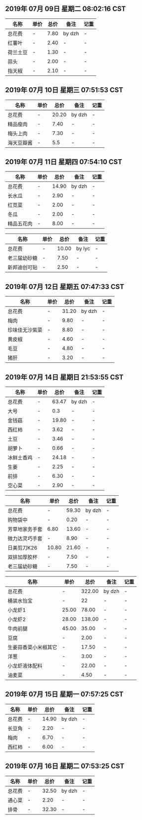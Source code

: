 ## 2019年 07月 09日 星期二 08:02:16 CST

|名称|单价|总价|备注|记重|
| ------ | ------ | ------ | ------ | ------ |
|总花费|-|7.80|by dzh|-|
|红薯叶|-|2.40|-|-|
|荷兰土豆|-|1.30|-|-|
|蒜头|-|2.00|-|-|
|指天椒|-|2.10|-|-|

## 2019年 07月 10日 星期三 07:51:53 CST

|名称|单价|总价|备注|记重|
| ------ | ------ | ------ | ------ | ------ |
|总花费|-|20.20|by dzh|-|
|精品瘦肉|-|7.40|-|-|
|梅头上肉|-|7.30|-|-|
|海天豆瓣酱|-|5.5|-|-|


## 2019年 07月 11日 星期四 07:54:10 CST

|名称|单价|总价|备注|记重|
| ------ | ------ | ------ | ------ | ------ |
|总花费|-|14.90|by dzh|-|
|长水瓜|-|2.90|-|-|
|红苋菜|-|2.00|-|-|
|冬瓜|-|2.00|-|-|
|精品五花肉|-|8.00|-|-|

|名称|单价|总价|备注|记重|
| ------ | ------ | ------ | ------ | ------ |
|总花费|-|10.00|by lyc|-|
|老三届幼砂糖|-|7.50|-|-|
|新邦迪创可贴|-|2.50|-|-|


## 2019年 07月 12日 星期五 07:47:33 CST

|名称|单价|总价|备注|记重|
| ------ | ------ | ------ | ------ | ------ |
|总花费|-|31.20|by dzh|-|
|梅肉|-|9.80|-|-|
|珍味佳无沙紫菜|-|8.80|-|-|
|黄皮椒|-|4.60|-|-|
|毛豆|-|4.80|-|-|
|猪肝|-|3.20|-|-|


## 2019年 07月 14日 星期日 21:53:55 CST

|名称|单价|总价|备注|记重|
| ------ | ------ | ------ | ------ | ------ |
|总花费|-|63.47|by dzh|-|
|大号|-|0.3|-|-|
|金钱菇|-|19.80|-|-|
|西红柿|-|3.62|-|-|
|土豆|-|3.46|-|-|
|胡萝卜|-|0.66|-|-|
|冰鲜土香鸡|-|24.18|-|-|
|生姜|-|2.25|-|-|
|前排|-|6.30|-|-|
|空心菜|-|2.90|-|-|


|名称|单价|总价|备注|记重|
| ------ | ------ | ------ | ------ | ------ |
|总花费|-|59.30|by dzh|-|
|购物袋中|-|0.20|-|-|
|芳草地家务手套|6.80|13.60|-|-|
|微力达灵巧手套|-|8.90|-|-|
|日美剪刀K26|10.80|21.60|-|-|
|双排加厚胶杯|-|7.50|-|-|
|老三届幼砂糖|-|7.50|-|-|


|名称|单价|总价|备注|记重|
| ------ | ------ | ------ | ------ | ------ |
|总花费|-|322.00|by dzh|-|
|桶装水怡宝|-|22|-|-|
|小龙虾1|25.00|78.00|-|-|
|小龙虾2|28.00|138.00|-|-|
|牛肉前腿|45.00|35.00|-|-|
|豆腐|-|2.00|-|-|
|生姜蒜香菜小米椒其它|-|17.50|-|-|
|洋葱|-|3.00|-|-|
|小龙虾液体配料|-|22.00|-|-|
|油麦菜|-|4.50|-|-|


## 2019年 07月 15日 星期一 07:57:25 CST

|名称|单价|总价|备注|记重|
| ------ | ------ | ------ | ------ | ------ |
|总花费|-|14.90|by dzh|-|
|长豆角|-|2.20|-|-|
|梅肉|-|6.70|-|-|
|西红柿|-|6.00|-|-|


## 2019年 07月 16日 星期二 07:53:25 CST

|名称|单价|总价|备注|记重|
| ------ | ------ | ------ | ------ | ------ |
|总花费|-|32.50|by dzh|-|
|通心菜|-|2.20|-|-|
|排骨|-|32.30|-|-|



